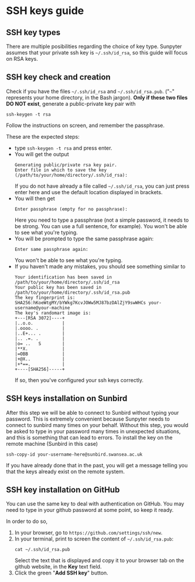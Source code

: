 # SSH keys guide

## SSH key types
There are multiple posibilities 
regarding the choice of key type.
Sunpyter assumes that your private ssh key is `~/.ssh/id_rsa`,
so this guide will focus on RSA keys. 

## SSH key check and creation
Check if you have the files `~/.ssh/id_rsa`
and  `~/.ssh/id_rsa.pub`.
("`~`" represents your home directory, 
in the Bash jargon).
**Only if these two files DO NOT exist**,
generate a public-private key pair with
```
ssh-keygen -t rsa 
```
Follow the instructions on screen,
and remember the passphrase.

These are the expected steps:
* type `ssh-keygen -t rsa` and press enter.
* You will get the output
  ```
  Generating public/private rsa key pair.
  Enter file in which to save the key (/path/to/your/home/directory/.ssh/id_rsa):
  ```
  If you do not have already a file called `~/.ssh/id_rsa`,
  you can just press enter here 
  and use the default location displayed in brackets.
* You will then get
  ```
  Enter passphrase (empty for no passphrase):
  ```
  Here you need to type a passphrase 
  (not a simple password, it needs to be strong.
  You can use a full sentence, for example).
  You won't be able to see what you're typing.
* You will be prompted to type the same passphrase again:
  ```
  Enter same passphrase again:
  ```
  You won't be able to see what you're typing.
* If you haven't made any mistakes, 
  you should see something similar to
  ```
  Your identification has been saved in /path/to/your/home/directory/.ssh/id_rsa
  Your public key has been saved in /path/to/your/home/directory/.ssh/id_rsa.pub
  The key fingerprint is:
  SHA256:hKoeWtgMY/bYWkg7KcvJOWw5MJ87bzDAlZjY9swWHCs your-username@your-machine
  The key's randomart image is:
  +---[RSA 3072]----+
  |..o.o.           |
  |.oooo. .         |
  |..E+... .        |
  |.. .=. .         |
  |o= ..   S        |
  |**X.             |
  |=OBB             |
  |+@X..            |
  |+*==.            |
  +----[SHA256]-----+
  ```
  If so, then you've configured your ssh keys correctly.   

## SSH keys installation on Sunbird
After this step 
we will be able to connect to Sunbird
without typing your password.
This is extremely convenient
because Sunpyter needs to 
connect to sunbird many times on your behalf.
Without this step,
you would be asked 
to type in your password
many times in unexpected situations,
and this is something that can lead to errors.
To install the key on the remote machine 
(Sunbird in this case)
```
ssh-copy-id your-username-here@sunbird.swansea.ac.uk
``` 
If you have already done that in the past, 
you will get a message 
telling you that the keys already exist on the remote system.


## SSH key installation on GitHub
You can use the same key 
to deal with authentication on GitHub.
You may need to type in 
your github password at some point,
so keep it ready.

In order to do so,
1. In your browser, 
   go to `https://github.com/settings/ssh/new`.  
2. In your terminal,
   print to screen
   the content of `~/.ssh/id_rsa.pub`:
   ```
   cat ~/.ssh/id_rsa.pub
   ```
   Select the text that is displayed
   and copy it to your browser tab
   on the github website, 
   in the **Key** text field.
3. Click the green "**Add SSH key**" button.


